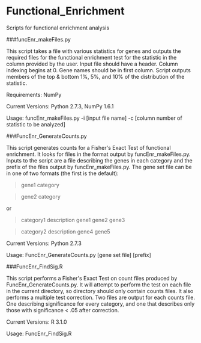 Functional_Enrichment
=====================

Scripts for functional enrichment analysis

###funcEnr_makeFiles.py

This script takes a file with various statistics for genes and outputs the
required files for the functional enrichment test for the statistic in the
column provided by the user. Input file should have a header. Column indexing
begins at 0. Gene names should be in first column. Script outputs members of 
the top & bottom 1%, 5%, and 10% of the distribution of the statistic.

Requirements: NumPy

Current Versions: Python 2.7.3, NumPy 1.6.1

Usage: funcEnr_makeFiles.py -i [input file name] -c [column number of statistic to be analyzed]

###FuncEnr_GenerateCounts.py

This script generates counts for a Fisher's Exact Test of functional enrichment. 
It looks for files in the format output by funcEnr_makeFiles.py. Inputs to the 
script are a file describing the genes in each category and the prefix of the
files output by funcEnr_makeFiles.py. The gene set file can be in one of two 
formats (the first is the default):
>gene1  category

>gene2  category

or

>category1  description gene1 gene2 gene3

>category2  description gene4 gene5

Current Versions: Python 2.7.3

Usage: FuncEnr_GenerateCounts.py [gene set file] [prefix]

###FuncEnr_FindSig.R

This script performs a Fisher's Exact Test on count files produced by FuncEnr_GenerateCounts.py.
It will attempt to perform the test on each file in the current directory, so directory should
only contain counts files. It also performs a multiple test correction. 
Two files are output for each counts file. One describing significance for every category, and
one that describes only those with significance < .05 after correction.

Current Versions: R 3.1.0

Usage: FuncEnr_FindSig.R 
